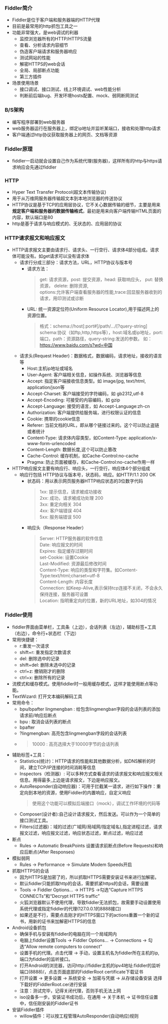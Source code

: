 ### Fiddler简介
+ Fiddler是位于客户端和服务器端的HTTP代理
+ 目前是最常用的http抓包工具之一
+ 功能非常强大，是web调试的利器
    - 监控浏览器所有的HTTP/HTTPS流量
    - 查看、分析请求内容细节
    - 伪造客户端请求和服务器响应
    - 测试网站的性能
    - 解密HTTPS的web会话
    - 全局、局部断点功能
    - 第三方插件
+ 场景使用场景
    - 接口调试、接口测试、线上环境调试、web性能分析
    - 判断前后端bug、开发环境hosts配置、mock、弱网断网测试

### B/S架构
+ 编写程序部署到web服务器
+ web服务器运行在服务器上，绑定ip地址并监听某端口，接收和处理http请求
+ 客户端通过http协议获取服务器上的网页、文档等资源

### Fiddler原理
+ fiddler一启动就会设置自己作为系统代理(服务器)，这样所有的http与https请求响应会先通过fiddler

### HTTP
+ Hyper Text Transfer Protocol(超文本传输协议)
+ 用于从万维网服务器传输超文本到本地浏览器的传送协议
+ HTTP协议是基于TCP的应用层协议，它不关心数据传输的细节，主要是用来**规定客户端和服务器的数据传输格式**，最初是用来向客户端传输HTML页面的内容，默认端口是80
+ http是基于请求与响应模式的、无状态的、应用层的协议

### HTTP请求报文和响应报文
+ HTTP请求报文主要由请求行、请求头、一行空行、请求体4部分组成。请求体可能没有。如get请求可以没有请求体
    - 请求行分成三部分：请求方法，URL，HTTP协议与版本号
        * 请求方法： 
            > get: 请求资源，post: 提交资源，head: 获取响应头， put: 替换资源， delete: 删除资源,  
            > options:允许客户端查看服务器的性能,trace:回显服务器收到的请求，用印测试或诊断
        * URL: 统一资源定位符(Uniform Resource Locator),用于描述网上的资源位置。
            > 格式：schema://host[:port#]/path/.../[?query-string]  
            > schema:协议（如ftp,http,https等），host:域名或ip地址，port:端口，path：资源路径，query-string:发送的参数。
            > 如：https://www.baidu.com/s?wd=中国
    - 请求头(Request Header)：数据格式，数据编码，请求地址，接收的语言等
        * Host:主机ip地址或域名
        * User-Agent: 客户端相关信息，如操作系统、浏览器等信息
        * Accept: 指定客户端接收信息类型。如 image/jpg, text/html, application/json等
        * Accept-Charset: 客户端接受的字符编码，如 gb2312,utf-8
        * Accept-Encoding: 可接受的内容编码，如 gzip
        * Accept-Language: 接受的语言，如 Accept-Language:zh-cn
        * Authorization: 客户端提供给服务端，进行权限认证的信息
        * Cookie: 携带的cookie信息
        * Referer: 当前文档的URL，即从哪个链接过来的。这个可以防止盗链或者统计
        * Content-Type: 请求体内容类型，如Content-Type: application/x-www-form-urlencoded
        * Content-Length: 数据长度,这个可以防止篡改
        * Cache-Control: 缓存机制，如Cache-Control:no-cache
        * Pragma: 防止页面被缓存，和Cache-Control:no-cache作用一样
+ HTTP响应报文主要有响应行、响应头，一行空行，响应体4个部分组成
    - 响应行包括 HTTP协议与版本号，状态码，响应。如HTTP/1.1 200 OK
        * 状态码：用以表示网页服务器HTTP响应状态的3位数字代码
            > 1xx: 提示信息，请求被成功接收  
            > 2xx: 成功，请求被成功处理 200  
            > 3xx: 重定向相关 304  
            > 4xx: 客户端错误 404  
            > 5xx: 服务端错误 500  
        * 响应头（Response Header）
            > Server: HTTP服务器的软件信息  
            > Date: 响应报文的时间  
            > Expires: 指定缓存过期时间  
            > set-Cookie: 设置Cookie  
            > Last-Modified: 资源最后修改时间  
            > Content-Type: 响应的类型和字符集。如Content-Type:text/html;charset=utf-8  
            > Content-Length: 内容长度  
            > Connection: 如Keep-Alive,表示保持tcp连接不关闭，不会永久保持连接，服务器可设置  
            > Location: 指明重定向的位置，新的URL地址，如304的情况  

### Fiddler使用
+ fiddler界面由菜单栏，工具条（上边），会话列表（左边），辅助标签+工具（右边），命令行+状态栏（下边）
+ 常用快捷键：
    - r:重发一次请求
    - shift+r: 重发指定次数请求
    - del: 删除选中的记录
    - shift+del: 删除未选中的记录
    - ctrl+z: 撤销刚才的删除
    - ctrl+x: 删除所有的记录
+ 流模式和缓存模式。使用fiddler时一般用缓存模式，这样才能使用断点等功能。
+ TextWizard: 打开文本编码解码工具
+ 常用命令：
    - bpu/bpafter lingmengban : 给包含lingmengban字段的会话列表的添加请求前/响应后断点
    - bpu : 取消会话列表的断点
    - bpafter
    - ?lingmengban: 高亮包含lingmengban字段的会话列表
    - >10000 : 高亮选择大于10000字节的会话列表
+ 辅助标签+工具：
    - Statistics(统计)：HTTP请求的性能和其他数据分析，如DNS解析的时间，建立TCP/IP连接的时间消耗等信息
    - Inspectors（检测器）: 可以多种方式查看请求的请求报文和响应报文相关信息。用得最多,上边是请求报文，下边是响应报文。
    - AutoResponder(自动响应器)：可用于拦截某一请求，进行如下操作：重定向到本地的资源，使用Fiddler的内置响应，自定义响应
        > 使用这个功能可以模拟后端接口（mock），调试工作环境的代码等
    - Composer(设计者):自己设计请求报文，然后发送。可以作为一个简单的接口测试工具。
    - Filters(过滤器)：域的过滤(广域网/局域网/指定域名),指定进程过滤，请求报文过滤，响应报文过滤，响应状态过滤，断点过滤，响应过滤
+ 断点
    - Rules -> Automatic BreakPoints 设置请求前断点(Before Requests)和响应后断点(After Responses)
+ 模拟弱网
    - Rules -> Performance -> Simulate Modem Speeds开启
+ 抓取HTTPS的会话
    - 因为HTTPS是加密了的，所以抓取HTTPS需要安装证书来进行加解密。
    - 默认fiddler只能抓取http的会话，需要抓紧https的会话，需要设置
    - Tools -> Fiddler Options... -> HTTPS ->勾选“Capture HTTPS CONNECTs”和“Decrypt HTTPS traffic”
    - 火狐浏览器默认不使用代理，导致fiddler无法抓包，故需要手动设置使用系统代理或指定fiddler的代理(127.0.0.1的8888接口)
    - 如果还是不行，需要点击刚才的HTTPS窗口下的actions重置一个新的证书，用新的证书来加解密HTTPS的信息
+ Android设备抓包
    - 确保手机与安装有fiddler的电脑在同一个局域网内
    - 电脑上fiddler设置Tools -> Fiddler Options... -> Connections -> 勾选“Allow remote computers to connect”
    - 设置手机的代理。点击代理 -> 手动，设置主机名为fiddler所在主机的ip,端口为fiddler的监听接口。
    - 打开Android的浏览器，访问http://fiddler主机的ipv4地址:fiddler的监听端口(8888)/，点击页面底部的FiddlerRoot certificate下载证书
    - 打开设置 -> 更多设置 -> 系统安全 -> 加密与凭据 -> 从存储设备安装 选择下载好的FiddlerRoot.cer进行安装
    - 注意：测试完毕，记得关闭代理，否则手机无法上网
    - iso设备多一步。安装证书成功后，在通用 -> 关于本机 -> 证书信任设置中，信任刚安装的Fiddler证书
+ 安装Fiddler插件
    - willow插件：可以按工程管理AutoResponder(自动响应)规则
